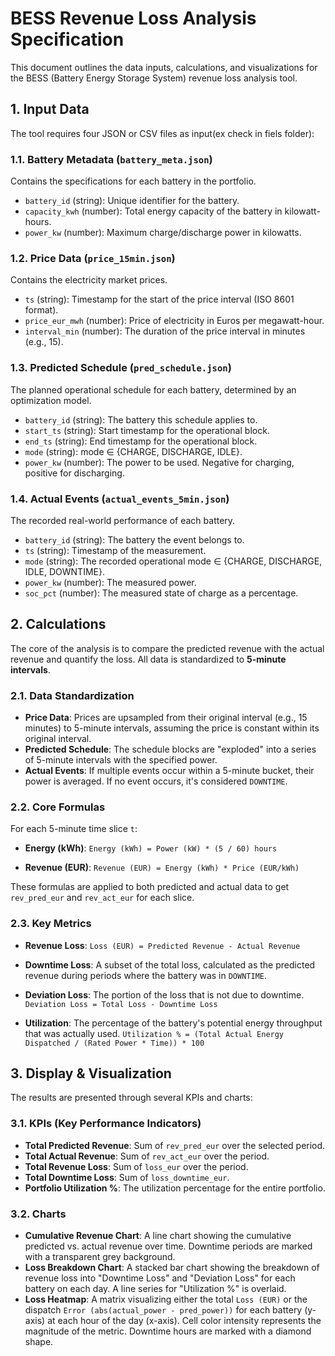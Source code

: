 # BESS Revenue Loss Analysis Specification

This document outlines the data inputs, calculations, and visualizations for the BESS (Battery Energy Storage System) revenue loss analysis tool.

## 1. Input Data

The tool requires four JSON or CSV files as input(ex check in fiels folder):

### 1.1. Battery Metadata (`battery_meta.json`)

Contains the specifications for each battery in the portfolio.

-   `battery_id` (string): Unique identifier for the battery.
-   `capacity_kwh` (number): Total energy capacity of the battery in kilowatt-hours.
-   `power_kw` (number): Maximum charge/discharge power in kilowatts.

### 1.2. Price Data (`price_15min.json`)

Contains the electricity market prices.

-   `ts` (string): Timestamp for the start of the price interval (ISO 8601 format).
-   `price_eur_mwh` (number): Price of electricity in Euros per megawatt-hour.
-   `interval_min` (number): The duration of the price interval in minutes (e.g., 15).

### 1.3. Predicted Schedule (`pred_schedule.json`)

The planned operational schedule for each battery, determined by an optimization model.

-   `battery_id` (string): The battery this schedule applies to.
-   `start_ts` (string): Start timestamp for the operational block.
-   `end_ts` (string): End timestamp for the operational block.
-   `mode` (string): mode ∈ {CHARGE, DISCHARGE, IDLE}.
-   `power_kw` (number): The power to be used. Negative for charging, positive for discharging.

### 1.4. Actual Events (`actual_events_5min.json`)

The recorded real-world performance of each battery.

-   `battery_id` (string): The battery the event belongs to.
-   `ts` (string): Timestamp of the measurement.
-   `mode` (string): The recorded operational mode ∈ {CHARGE, DISCHARGE, IDLE, DOWNTIME}. 
-   `power_kw` (number): The measured power.
-   `soc_pct` (number): The measured state of charge as a percentage.

## 2. Calculations

The core of the analysis is to compare the predicted revenue with the actual revenue and quantify the loss. All data is standardized to **5-minute intervals**.

### 2.1. Data Standardization

-   **Price Data**: Prices are upsampled from their original interval (e.g., 15 minutes) to 5-minute intervals, assuming the price is constant within its original interval.
-   **Predicted Schedule**: The schedule blocks are "exploded" into a series of 5-minute intervals with the specified power.
-   **Actual Events**: If multiple events occur within a 5-minute bucket, their power is averaged. If no event occurs, it's considered `DOWNTIME`.

### 2.2. Core Formulas

For each 5-minute time slice `t`:

-   **Energy (kWh)**:
    `Energy (kWh) = Power (kW) * (5 / 60) hours`

-   **Revenue (EUR)**:
    `Revenue (EUR) = Energy (kWh) * Price (EUR/kWh)`

These formulas are applied to both predicted and actual data to get `rev_pred_eur` and `rev_act_eur` for each slice.

### 2.3. Key Metrics

-   **Revenue Loss**:
    `Loss (EUR) = Predicted Revenue - Actual Revenue`

-   **Downtime Loss**:
    A subset of the total loss, calculated as the predicted revenue during periods where the battery was in `DOWNTIME`.

-   **Deviation Loss**:
    The portion of the loss that is not due to downtime.
    `Deviation Loss = Total Loss - Downtime Loss`

-   **Utilization**:
    The percentage of the battery's potential energy throughput that was actually used.
    `Utilization % = (Total Actual Energy Dispatched / (Rated Power * Time)) * 100`

## 3. Display & Visualization

The results are presented through several KPIs and charts:

### 3.1. KPIs (Key Performance Indicators)

-   **Total Predicted Revenue**: Sum of `rev_pred_eur` over the selected period.
-   **Total Actual Revenue**: Sum of `rev_act_eur` over the period.
-   **Total Revenue Loss**: Sum of `loss_eur` over the period.
-   **Total Downtime Loss**: Sum of `loss_downtime_eur`.
-   **Portfolio Utilization %**: The utilization percentage for the entire portfolio.

### 3.2. Charts

-   **Cumulative Revenue Chart**: A line chart showing the cumulative predicted vs. actual revenue over time. Downtime periods are marked with a transparent grey background.
-   **Loss Breakdown Chart**: A stacked bar chart showing the breakdown of revenue loss into "Downtime Loss" and "Deviation Loss" for each battery on each day. A line series for "Utilization %" is overlaid.
-   **Loss Heatmap**: A matrix visualizing either the total `Loss (EUR)` or the dispatch `Error (abs(actual_power - pred_power))` for each battery (y-axis) at each hour of the day (x-axis). Cell color intensity represents the magnitude of the metric. Downtime hours are marked with a diamond shape.
